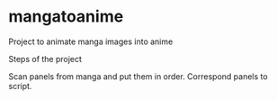 # mangatoanime
Project to animate manga images into anime

Steps of the project

Scan panels from manga and put them in order.
Correspond panels to script.
